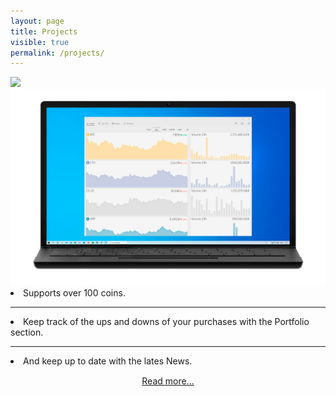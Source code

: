 ```yaml
---
layout: page
title: Projects
visible: true
permalink: /projects/
---
```


<div class="projects-hero-container drop-shadow">
	<img id="hero-logo" class="projects-hero-logo"
		src="https://raw.githubusercontent.com/ismaelestalayo/CryptoTracker/master/CryptoTracker/Assets/Wide-D.png">
	<img id="hero-img" class="projects-hero-img"
		src="/assets/cryptotracker/Laptop_front_home_light.png"/>
	<div class="project-hero-descr">
		<span>
			<li>Supports over 100 coins.</li>
			<hr>
			<li>Keep track of the ups and downs of your purchases with the Portfolio section.</li>
			<hr>			
			<li>And keep up to date with the lates News.</li>
		</span>
		<div class="colored-link" style="text-align: center; padding: 15px 0">
			<a href="CryptoTracker">Read more...</a>		
		</div>
	</div>
</div>

<script>
	function lightTheme(){
		document.getElementById("hero-logo").src = "https://raw.githubusercontent.com/ismaelestalayo/CryptoTracker/master/CryptoTracker/Assets/Wide-D.png";
		document.getElementById("hero-img").src = "/assets/cryptotracker/Laptop_front_home_light.png";
	}
	function darkTheme(){
		document.getElementById("hero-logo").src = "https://raw.githubusercontent.com/ismaelestalayo/CryptoTracker/master/CryptoTracker/Assets/Wide-L.png";
		document.getElementById("hero-img").src = "/assets/cryptotracker/Laptop_front_home_dark.png";
	}
</script>
